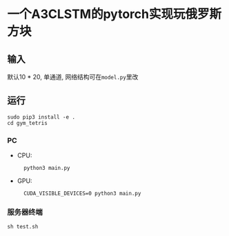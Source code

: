 # 一个A3CLSTM的pytorch实现玩俄罗斯方块

## 输入
默认10 * 20, 单通道, 网络结构可在`model.py`里改

## 运行
    sudo pip3 install -e .
    cd gym_tetris
### PC
* CPU:

        python3 main.py

* GPU:

        CUDA_VISIBLE_DEVICES=0 python3 main.py

### 服务器终端

    sh test.sh
